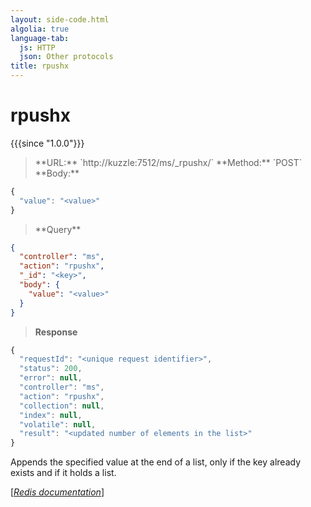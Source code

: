 ```yaml
---
layout: side-code.html
algolia: true
language-tab:
  js: HTTP
  json: Other protocols
title: rpushx
---
```


# rpushx

{{{since "1.0.0"}}}




<blockquote class="js">
<p>
**URL:** `http://kuzzle:7512/ms/_rpushx/<key>`  
**Method:** `POST`  
**Body:**
</p>
</blockquote>


```js
{
  "value": "<value>"
}
```



<blockquote class="json">
<p>
**Query**
</p>
</blockquote>


```json
{
  "controller": "ms",
  "action": "rpushx",
  "_id": "<key>",
  "body": {
    "value": "<value>"
  }
}
```

>**Response**

```javascript
{
  "requestId": "<unique request identifier>",
  "status": 200,
  "error": null,
  "controller": "ms",
  "action": "rpushx",
  "collection": null,
  "index": null,
  "volatile": null,
  "result": "<updated number of elements in the list>"
}
```

Appends the specified value at the end of a list, only if the key already exists and if it holds a list.

[[_Redis documentation_]](https://redis.io/commands/rpushx)
